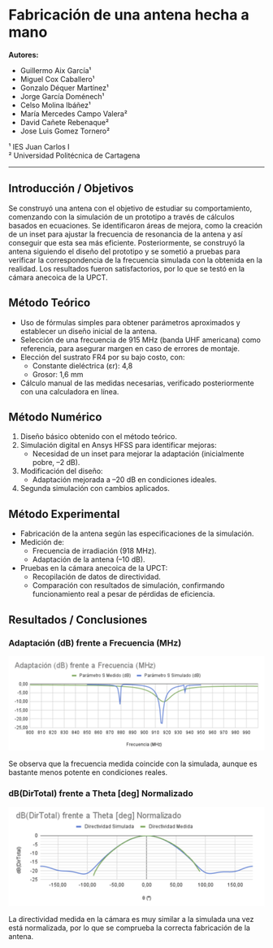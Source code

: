 # Fabricación de una antena hecha a mano

**Autores:**  
- Guillermo Aix García¹  
- Miguel Cox Caballero¹  
- Gonzalo Déquer Martínez¹  
- Jorge García Doménech¹  
- Celso Molina Ibáñez¹  
- María Mercedes Campo Valera²  
- David Cañete Rebenaque²  
- Jose Luis Gomez Tornero²  

¹ IES Juan Carlos I  
² Universidad Politécnica de Cartagena  

---

## Introducción / Objetivos

Se construyó una antena con el objetivo de estudiar su comportamiento, comenzando con la simulación de un prototipo a través de cálculos basados en ecuaciones. Se identificaron áreas de mejora, como la creación de un inset para ajustar la frecuencia de resonancia de la antena y así conseguir que esta sea más eficiente. Posteriormente, se construyó la antena siguiendo el diseño del prototipo y se sometió a pruebas para verificar la correspondencia de la frecuencia simulada con la obtenida en la realidad. Los resultados fueron satisfactorios, por lo que se testó en la cámara anecoica de la UPCT.

## Método Teórico

- Uso de fórmulas simples para obtener parámetros aproximados y establecer un diseño inicial de la antena.  
- Selección de una frecuencia de 915 MHz (banda UHF americana) como referencia, para asegurar margen en caso de errores de montaje.  
- Elección del sustrato FR4 por su bajo costo, con:
  - Constante dieléctrica (εr): 4,8  
  - Grosor: 1,6 mm  
- Cálculo manual de las medidas necesarias, verificado posteriormente con una calculadora en línea.

## Método Numérico

1. Diseño básico obtenido con el método teórico.  
2. Simulación digital en Ansys HFSS para identificar mejoras:
   - Necesidad de un inset para mejorar la adaptación (inicialmente pobre, –2 dB).  
3. Modificación del diseño:
   - Adaptación mejorada a –20 dB en condiciones ideales.  
4. Segunda simulación con cambios aplicados.

## Método Experimental

- Fabricación de la antena según las especificaciones de la simulación.  
- Medición de:
  - Frecuencia de irradiación (918 MHz).  
  - Adaptación de la antena (–10 dB).  
- Pruebas en la cámara anecoica de la UPCT:
  - Recopilación de datos de directividad.  
  - Comparación con resultados de simulación, confirmando funcionamiento real a pesar de pérdidas de eficiencia.

## Resultados / Conclusiones

### Adaptación (dB) frente a Frecuencia (MHz)  
![Adaptación (dB) frente a Frecuencia (MHz)](foto1.png)

Se observa que la frecuencia medida coincide con la simulada, aunque es bastante menos potente en condiciones reales.

### dB(DirTotal) frente a Theta [deg] Normalizado  
![dB(DirTotal) frente a Theta Normalizado](foto2.png)

La directividad medida en la cámara es muy similar a la simulada una vez está normalizada, por lo que se comprueba la correcta fabricación de la antena.  
